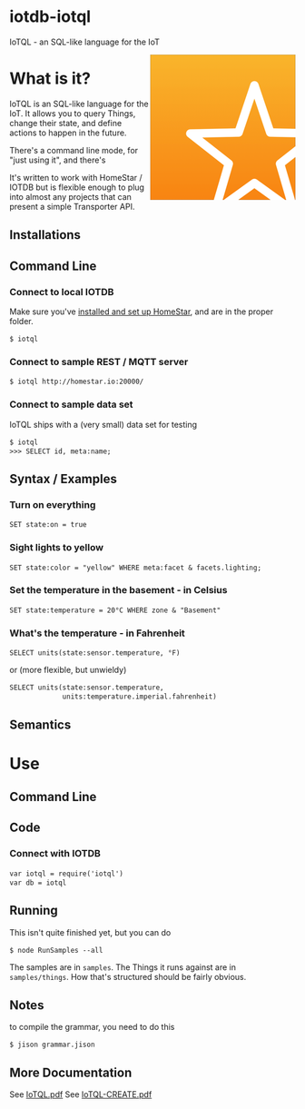 # iotdb-iotql
IoTQL - an SQL-like language for the IoT

<img src="https://github.com/dpjanes/iotdb-homestar/blob/master/docs/HomeStar.png" align="right" />

# What is it?

IoTQL is an SQL-like language for the IoT. 
It allows you to query Things, change their state, and define actions to happen in the future.

There's a command line mode, for "just using it", and there's 

It's written to work with HomeStar / IOTDB but is flexible enough to plug into almost any projects that can present a simple Transporter API.

## Installations


## Command Line
### Connect to local IOTDB

Make sure you've [installed and set up HomeStar](https://homestar.io/about/install), and are in the proper folder.

	$ iotql 
	
### Connect to sample REST / MQTT server

	$ iotql http://homestar.io:20000/
	
### Connect to sample data set

IoTQL ships with a (very small) data set for testing

	$ iotql 
	>>> SELECT id, meta:name;

## Syntax / Examples

### Turn on everything

	SET state:on = true
	
### Sight lights to yellow

	SET state:color = "yellow" WHERE meta:facet & facets.lighting;
	
### Set the temperature in the basement - in Celsius

	SET state:temperature = 20°C WHERE zone & "Basement"

### What's the temperature - in Fahrenheit

	SELECT units(state:sensor.temperature, °F)
	
or (more flexible, but unwieldy)

	SELECT units(state:sensor.temperature,
	             units:temperature.imperial.fahrenheit)
	
		
## Semantics

## 


# Use

## Command Line

## Code

### Connect with IOTDB

    var iotql = require('iotql')
    var db = iotql


## Running

This isn't quite finished yet, but you can do

    $ node RunSamples --all

The samples are in <code>samples</code>. The Things it
runs against are in <code>samples/things</code>. 
How that's structured should be fairly obvious.

## Notes

to compile the grammar, you need to do this

    $ jison grammar.jison


## More Documentation
See [IoTQL.pdf](https://github.com/dpjanes/iotdb-iotql/blob/master/docs/IoTQL.pdf)
See [IoTQL-CREATE.pdf](https://github.com/dpjanes/iotdb-iotql/blob/master/docs/IoTQL-CREATE.pdf)
